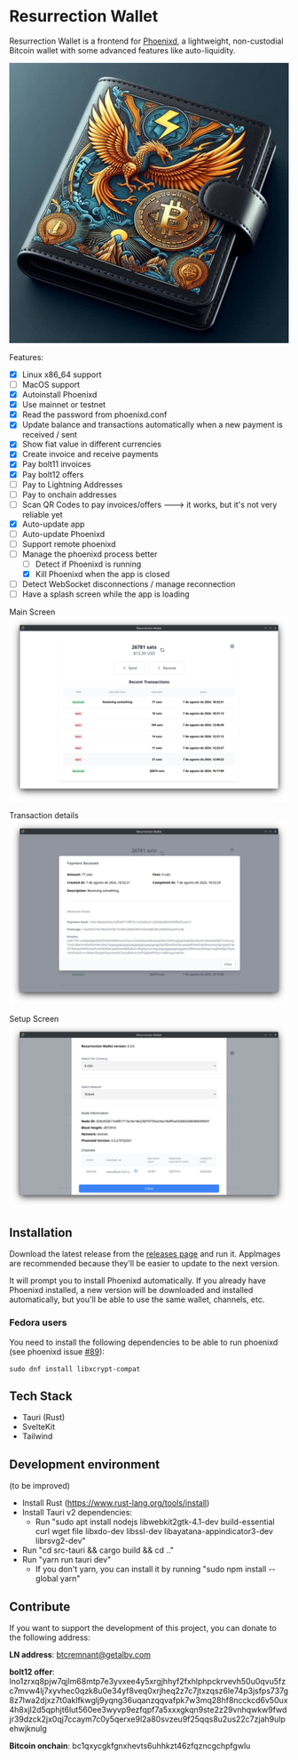 # Resurrection Wallet
Resurrection Wallet is a frontend for [Phoenixd](https://github.com/ACINQ/phoenixd), a lightweight, non-custodial Bitcoin wallet with some advanced features like auto-liquidity.

![Main screen](images/LogoResurrectionWallet.jpeg)

Features:
- [x] Linux x86_64 support
- [ ] MacOS support
- [x] Autoinstall Phoenixd
- [x] Use mainnet or testnet
- [x] Read the password from phoenixd.conf
- [x] Update balance and transactions automatically when a new payment is received / sent
- [x] Show fiat value in different currencies
- [x] Create invoice and receive payments
- [x] Pay bolt11 invoices
- [x] Pay bolt12 offers
- [ ] Pay to Lightning Addresses
- [ ] Pay to onchain addresses
- [ ] Scan QR Codes to pay invoices/offers ---> it works, but it's not very reliable yet
- [x] Auto-update app
- [ ] Auto-update Phoenixd
- [ ] Support remote phoenixd
- [ ] Manage the phoenixd process better
    - [ ] Detect if Phoenixd is running
    - [x] Kill Phoenixd when the app is closed
- [ ] Detect WebSocket disconnections / manage reconnection
- [ ] Have a splash screen while the app is loading

Main Screen
![Main screen](images/screenshots/image1.png)

Transaction details
![Transaction details](images/screenshots/image2.png)

Setup Screen
![Setup Screen](images/screenshots/image3.png)
## Installation

Download the latest release from the [releases page](https://github.com/ktecho/resurrection-wallet/releases/latest) and run it. AppImages are recommended because they'll be easier to update to the next version.

It will prompt you to install Phoenixd automatically. If you already have Phoenixd installed, a new version will be downloaded and installed automatically, but you'll be able to use the same wallet, channels, etc.

### Fedora users

You need to install the following dependencies to be able to run phoenixd (see phoenixd issue [#89](https://github.com/ACINQ/phoenixd/issues/89)):

```
sudo dnf install libxcrypt-compat
```

## Tech Stack
- Tauri (Rust)
- SvelteKit
- Tailwind

## Development environment
(to be improved)
- Install Rust (https://www.rust-lang.org/tools/install)
- Install Tauri v2 dependencies:
  - Run "sudo apt install nodejs libwebkit2gtk-4.1-dev build-essential curl wget file libxdo-dev libssl-dev libayatana-appindicator3-dev librsvg2-dev"
- Run "cd src-tauri && cargo build && cd .."
- Run "yarn run tauri dev"
  - If you don't yarn, you can install it by running "sudo npm install --global yarn"

## Contribute

If you want to support the development of this project, you can donate to the following address:

**LN address**: btcremnant@getalby.com

**bolt12 offer**:  lno1zrxq8pjw7qjlm68mtp7e3yvxee4y5xrgjhhyf2fxhlphpckrvevh50u0qvu5fzc7mvw4lj7xyvhec0qzk8u0e34yf8veq0xrjheq2z7c7jtxzqsz6le74p3jsfps737g8z7lwa2djxz7t0aklfkwglj9yqng36uqanzqqvafpk7w3mq28hf8ncckcd6v50ux4h8xjl2d5qphjt6lut560ee3wyvp9ezfqpf7a5xxxgkqn9ste2z29vnhqwkw9fwdjr39dzck2jx0qj7ccaym7c0y5qerxe9l2a80svzeu9f25qqs8u2us22c7zjah9ulpehwjknulg

**Bitcoin onchain**:  bc1qxycgkfgnxhevts6uhhkzt46zfqzncgchpfgwlu
